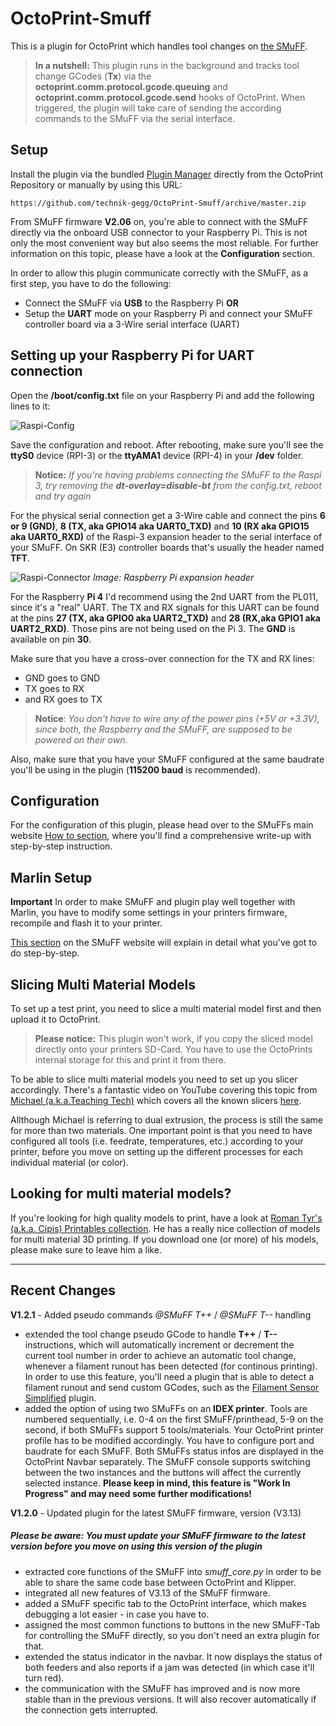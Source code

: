 # OctoPrint-Smuff

This is a plugin for OctoPrint which handles tool changes on [the SMuFF](https://sites.google.com/view/the-smuff).

>**In a nutshell:**
This plugin runs in the background and tracks tool change GCodes (**Tx**) via the **octoprint.comm.protocol.gcode.queuing** and **octoprint.comm.protocol.gcode.send** hooks of OctoPrint.
When triggered, the plugin will take care of sending the according commands to the SMuFF via the serial interface.

## Setup

Install the plugin via the bundled [Plugin Manager](https://github.com/foosel/OctoPrint/wiki/Plugin:-Plugin-Manager) directly from the OctoPrint Repository or manually by using this URL:

    https://github.com/technik-gegg/OctoPrint-Smuff/archive/master.zip

From SMuFF firmware **V2.06** on, you're able to connect with the SMuFF directly via the onboard USB connector to your Raspberry Pi. This is not only the most convenient way but also seems the most reliable.
For further information on this topic, please have a look at the **Configuration** section.

In order to allow this plugin communicate correctly with the SMuFF, as a first step, you have to do the following:

- Connect the SMuFF via **USB** to the Raspberry Pi **OR**
- Setup the **UART** mode on your Raspberry Pi and connect your SMuFF controller board via a 3-Wire serial interface (UART)

## Setting up your Raspberry Pi for UART connection

Open the **/boot/config.txt** file on your Raspberry Pi and add the following lines to it:

![Raspi-Config](extras/Raspi-Config-txt.jpg)

Save the configuration and reboot. After rebooting, make sure you'll see the **ttyS0** device (RPI-3) or the **ttyAMA1** device (RPI-4) in your **/dev** folder.

>**Notice:** *If you're having problems connecting the SMuFF to the Raspi 3, try removing the **dt-overlay=disable-bt** from the config.txt, reboot and try again*

For the physical serial connection get a 3-Wire cable and connect the pins **6 or 9 (GND)**, **8 (TX, aka GPIO14 aka UART0_TXD)** and **10 (RX aka GPIO15 aka UART0_RXD)** of the Raspi-3 expansion header to the serial interface of your SMuFF. On SKR (E3) controller boards that's usually the header named **TFT**.

![Raspi-Connector](extras/Raspi4-GPIO.jpg)
*Image: Raspberry Pi expansion header*

For the Raspberry **Pi 4** I'd recommend using the 2nd UART from the PL011, since it's a "real" UART. The TX and RX signals for this UART can be found at the pins **27 (TX, aka GPIO0 aka UART2_TXD)** and **28 (RX,aka GPIO1 aka UART2_RXD)**. Those pins are not being used on the Pi 3. The **GND** is available on pin **30**.

Make sure that you have a cross-over connection for the TX and RX lines:

- GND goes to GND
- TX goes to RX
- and RX goes to TX

>**Notice**: *You don't have to wire any of the power pins (+5V or +3.3V), since both, the Raspberry and the SMuFF, are supposed to be powered on their own.*

Also, make sure that you have your SMuFF configured at the same baudrate you'll be using in the plugin (**115200 baud** is recommended).

## Configuration

For the configuration of this plugin, please head over to the SMuFFs main website [How to section](https://sites.google.com/view/the-smuff/how-to/configure/the-octoprint-plugin?authuser=0), where you'll find a comprehensive write-up with step-by-step instruction.

## Marlin Setup

**Important**
In order to make SMuFF and plugin play well together with Marlin, you have to modify some settings in your printers firmware, recompile and flash it to your printer.

[This section](https://sites.google.com/view/the-smuff/how-to/configure/the-marlin-firmware?authuser=0)  on the SMuFF website will explain in detail what you've got to do step-by-step.

## Slicing Multi Material Models

To set up a test print, you need to slice a multi material model first and then upload it to OctoPrint.
>**Please notice:** This plugin won't work, if you copy the sliced model directly onto your printers SD-Card. You have to use the OctoPrints internal storage for this and print it from there.

To be able to slice multi material models you need to set up you slicer accordingly. There's a fantastic video on YouTube covering this topic from [Michael (a.k.a.Teaching Tech)](https://www.youtube.com/channel/UCbgBDBrwsikmtoLqtpc59Bw) which covers all the known slicers [here](https://www.youtube.com/watch?v=xRtvbICRh1w).

Allthough Michael is referring to dual extrusion, the process is still the same for more than two materials.
One important point is that you need to have configured all tools (i.e. feedrate, temperatures, etc.) according to your printer, before you move on setting up the different processes for each individual material (or color).

## Looking for multi material models?

If you're looking for high quality models to print, have a look at [Roman Tyr's (a.k.a. Cipis) Printables collection](https://www.printables.com/de/social/18-cipis/models).
He has a really nice collection of models for multi material 3D printing. If you download one (or more) of his models, please make sure to leave him a like.

***

## Recent Changes

**V1.2.1** - Added pseudo commands *@SMuFF T++* / *@SMuFF T--* handling

- extended the tool change pseudo GCode to handle **T++** / **T--** instructions, which will automatically increment or decrement the current tool number in order to achieve an automatic tool change, whenever a filament runout has been detected (for continous printing).
In order to use this feature, you'll need a plugin that is able to detect a filament runout and send custom GCodes, such as the [Filament Sensor Simplified](https://plugins.octoprint.org/plugins/filamentsensorsimplified/) plugin.
- added the option of using two SMuFFs on an **IDEX printer**. Tools are numbered sequentially, i.e. 0-4 on the first SMuFF/printhead, 5-9 on the second, if both SMuFFs support 5 tools/materials. Your OctoPrint printer profile has to be modified accordingly. You have to configure port and baudrate for each SMuFF. Both SMuFFs status infos are displayed in the OctoPrint Navbar separately. The SMuFF console supports switching between the two instances and the buttons will affect the currently selected instance.
**Please keep in mind, this feature is "Work In Progress" and may need some further modifications!**

**V1.2.0** - Updated plugin for the latest SMuFF firmware, version (V3.13)

##### Please be aware: You must update your SMuFF firmware to the latest version before you move on using this version of the plugin

- extracted core functions of the SMuFF into *smuff_core.py* in order to be able to share the same code base between OctoPrint and Klipper.
- integrated all new features of V3.13 of the SMuFF firmware.
- added a SMuFF specific tab to the OctoPrint interface, which makes debugging a lot easier - in case you have to.
- assigned the most common functions to buttons in the new SMuFF-Tab for controlling the SMuFF directly, so you don't need an extra plugin for that.
- extended the status indicator in the navbar. It now displays the status of both feeders and also reports if a jam was detected (in which case it'll turn red).
- the communication with the SMuFF has improved and is now more stable than in the previous versions. It will also recover automatically if the connection gets interrupted.
